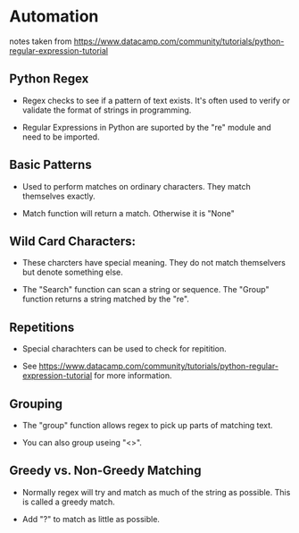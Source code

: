 # Automation

notes taken from <https://www.datacamp.com/community/tutorials/python-regular-expression-tutorial>

## Python Regex

- Regex checks to see if a pattern of text exists. It's often used to verify or validate the format of strings in programming.

- Regular Expressions in Python are suported by the "re" module and need to be imported.

## Basic Patterns

- Used to perform matches on ordinary characters. They match themselves exactly.

- Match function will return a match. Otherwise it is "None"

## Wild Card Characters:

- These charcters have special meaning. They do not match themselvers but denote something else.

- The "Search" function can scan a string or sequence. The "Group" function returns a string matched by the "re".

## Repetitions

- Special charachters can be used to check for repitition.

- See <https://www.datacamp.com/community/tutorials/python-regular-expression-tutorial> for more information.

## Grouping

- The "group" function allows regex to pick up parts of matching text.

- You can also group useing "<>".

## Greedy vs. Non-Greedy Matching

- Normally regex will try and match as much of the string as possible.  This is called a greedy match.

- Add "?" to match as little as possible. 